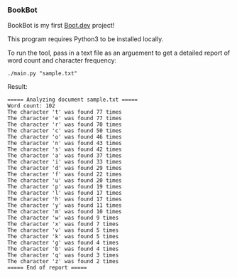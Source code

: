 ### BookBot

BookBot is my first [Boot.dev](https://www.boot.dev) project!

This program requires Python3 to be installed locally.

To run the tool, pass in a text file as an arguement to get a detailed report of word count and character frequency:

```
./main.py "sample.txt"
```

Result:

```
===== Analyzing document sample.txt =====
Word count: 102
The character 't' was found 77 times
The character 'e' was found 77 times
The character 'r' was found 70 times
The character 'c' was found 50 times
The character 'o' was found 46 times
The character 'n' was found 43 times
The character 's' was found 42 times
The character 'a' was found 37 times
The character 'i' was found 33 times
The character 'd' was found 29 times
The character 'f' was found 22 times
The character 'u' was found 20 times
The character 'p' was found 19 times
The character 'l' was found 17 times
The character 'h' was found 17 times
The character 'y' was found 11 times
The character 'm' was found 10 times
The character 'w' was found 9 times
The character 'x' was found 7 times
The character 'v' was found 5 times
The character 'k' was found 5 times
The character 'g' was found 4 times
The character 'b' was found 4 times
The character 'q' was found 3 times
The character 'z' was found 2 times
===== End of report =====
```
